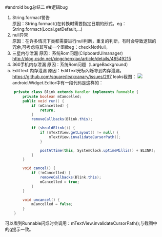#android bug总结二
##逻辑bug
1. String.formact警告<br>
原因：String.formact()在转换时需要指定日期的形式，eg：String.formact(Local.getDefault,...)
2. null异常<br>
原因：在许多情况下类都需要进行null判断，重复的判断，有时会导致逻辑的冗余,可考虑将其写成一个函数eg：checkNotNull。
3. 三星内存泄漏
原因：系统Rom问题(ClipboardUImanager) http://blog.csdn.net/xingchenxiao/article/details/48549215
4. 360手机内存泄漏
原因：系统Rom问题（LargeBackground）
5. EditText 内存泄漏
原因：EditText光标闪烁导到内存泄漏。https://github.com/square/leakcanary/issues/297
leaks截图：
![](https://github.com/MerlinYu/blog/raw/master/blog_file/adnroid/edit_leaks.jpg)
android.Widget.Editor中有一段代码是这样的：
```java
    private class Blink extends Handler implements Runnable {
        private boolean mCancelled;
        public void run() {
            if (mCancelled) {
                return;
            }
            removeCallbacks(Blink.this);

            if (shouldBlink()) {
                if (mTextView.getLayout() != null) {
                    mTextView.invalidateCursorPath();
                }

                postAtTime(this, SystemClock.uptimeMillis() + BLINK);
            }
        }

        void cancel() {
            if (!mCancelled) {
                removeCallbacks(Blink.this);
                mCancelled = true;
            }
        }

        void uncancel() {
            mCancelled = false;
        }
    }

```
可以看到Runnable闪烁时会调用：mTextView.invalidateCursorPath();与截图中的g提示一致。

